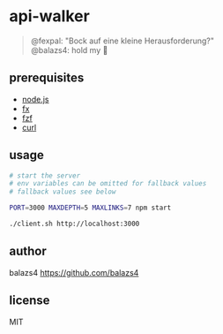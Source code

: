 # api-walker

> @fexpal: "Bock auf eine kleine Herausforderung?" \
> @balazs4: hold my :beer:

## prerequisites

- [node.js](https://github.com/nodejs/node)
- [fx](https://github.com/antonmedv/fx)
- [fzf](https://github.com/junegunn/fzf)
- [curl](https://github.com/curl/curl)

## usage

```sh
# start the server
# env variables can be omitted for fallback values
# fallback values see below

PORT=3000 MAXDEPTH=5 MAXLINKS=7 npm start
```

```sh
./client.sh http://localhost:3000
```

## author

balazs4 <https://github.com/balazs4>

## license

MIT
